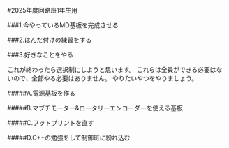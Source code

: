 #2025年度回路班1年生用

###1.今やっているMD基板を完成させる

###2.はんだ付けの練習をする

###3.好きなことをやる

これが終わったら選択制にしようと思います。
これらは全員ができる必要はないので、全部やる必要はありません。
やりたいやつをやりましょう。

#####A.電源基板を作る

#####B.マブチモーター&ロータリーエンコーダーを使える基板

#####C.フットプリントを直す

#####D.C++の勉強をして制御班に紛れ込む
